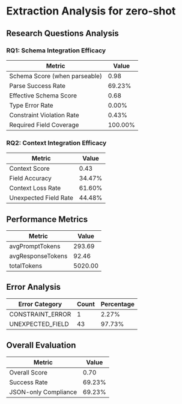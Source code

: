 # Extraction Analysis for zero-shot

## Research Questions Analysis

### RQ1: Schema Integration Efficacy

| Metric | Value |
|--------|-------|
| Schema Score (when parseable) | 0.98 |
| Parse Success Rate | 69.23% |
| Effective Schema Score | 0.68 |
| Type Error Rate | 0.00% |
| Constraint Violation Rate | 0.43% |
| Required Field Coverage | 100.00% |

### RQ2: Context Integration Efficacy

| Metric | Value |
|--------|-------|
| Context Score | 0.43 |
| Field Accuracy | 34.47% |
| Context Loss Rate | 61.60% |
| Unexpected Field Rate | 44.48% |

## Performance Metrics

| Metric | Value |
|--------|-------|
| avgPromptTokens | 293.69 |
| avgResponseTokens | 92.46 |
| totalTokens | 5020.00 |

## Error Analysis

| Error Category | Count | Percentage |
|---------------|-------|------------|
| CONSTRAINT_ERROR | 1 | 2.27% |
| UNEXPECTED_FIELD | 43 | 97.73% |

## Overall Evaluation

| Metric | Value |
|--------|-------|
| Overall Score | 0.70 |
| Success Rate | 69.23% |
| JSON-only Compliance | 69.23% |
